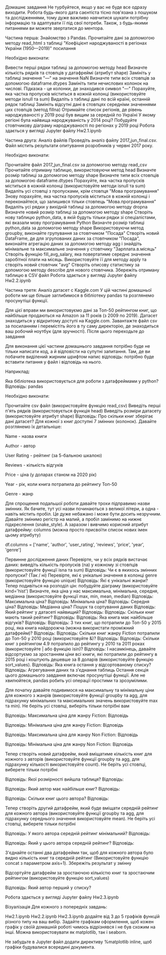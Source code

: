 Домашнє завдання
Не турбуйтеся, якщо у вас не буде все одразу виходити. Робота будь-якого дата саєнтіста тісно пов'язана з пошуком та дослідженнями, тому дуже важливо навчитися шукати потрібну інформацію та адаптувати її під свої потреби. Також, з будь-якими питаннями ви можете звертатися до ментора.

Частина перша: Знайомство з Pandas.
Прочитайте дані за допомогою методу read_html з таблиці "Коефіцієнт народжуваності в регіонах України (1950—2019)" посилання

Необхідно виконати:

Вивести перші рядки таблиці за допомогою методу head
Визначте кількість рядків та стовпців у датафреймі (атрибут shape)
Замініть у таблиці значення "—" на значення NaN
Визначте типи всіх стовпців за допомогою dataframe.dtypes
Замініть типи нечислових колонок на числові. Підказка - це колонки, де знаходився символ "—"
Порахуйте, яка частка пропусків міститься в кожній колонці (використовуйте методи isnull та sum)
Видаліть з таблиці дані по всій країні, останній рядок таблиці
Замініть відсутні дані в стовпцях середніми значеннями цих стовпців (метод fillna)
Отримайте список регіонів, де рівень народжуваності у 2019 році був вищим за середній по Україні
У якому регіоні була найвища народжуваність у 2014 році?
Побудуйте стовпчикову діаграму народжуваності по регіонах у 2019 році
Робота здається у вигляді Jupyter файлу Hw2.1.ipynb

Частина друга: Аналіз файлів
Проведіть аналіз файлу 2017_jun_final.csv. Файл містить результати опитування розробників у червні 2017 року.

Необхідно виконати:

Прочитайте файл 2017_jun_final.csv за допомогою методу read_csv
Прочитайте отриману таблицю, використовуючи метод head
Визначте розмір таблиці за допомогою методу shape
Визначте типи всіх стовпців за допомогою dataframe.dtypes
Порахуйте, яка частка пропусків міститься в кожній колонці (використовуйте методи isnull та sum)
Видаліть усі стовпці з пропусками, крім стовпця "Мова програмування"
Знову порахуйте, яка частка пропусків міститься в кожній колонці і переконайтеся, що залишився тільки стовпець "Мова.програмування"
Видаліть усі рядки у вихідній таблиці за допомогою методу dropna
Визначте новий розмір таблиці за допомогою методу shape
Створіть нову таблицю python_data, в якій будуть тільки рядки зі спеціалістами, які вказали мову програмування Python
Визначте розмір таблиці python_data за допомогою методу shape
Використовуючи метод groupby, виконайте групування за стовпчиком "Посада"
Створіть новий DataFrame, де для згрупованих даних за стовпчиком "Посада", виконайте агрегацію даних за допомогою методу agg і знайдіть мінімальне та максимальне значення у стовпчику "Зарплата.в.місяць"
Створіть функцію fill_avg_salary, яка повертатиме середнє значення заробітної плати на місяць. Використовуйте її для методу apply та створіть новий стовпчик "avg"
Створіть описову статистику за допомогою методу describe для нового стовпчика.
Збережіть отриману таблицю в CSV файл
Робота здається у вигляді Jupyter файлу Hw2.2.ipynb

Частина третя: Аналіз датасет c Kaggle.com
У цій частині домашньої роботи ми ще більше заглибимося в бібліотеку pandas та розглянемо просунутіші функції.

Для цієї вправи ми використовуємо дані за Топ-50 рейтингом книг, що найбільше продаються на Amazon за 11 років (з 2009 по 2019). Датасет знаходиться у відкритому доступі на Kaggle.com. Завантажте файл csv за посиланням і перемістіть його в ту саму директорію, де знаходиться ваш робочий ноутбук (для зручності). Після цього переходьте до завдання

Для виконання цієї частини домашнього завдання потрібно буде не тільки написати код, а й відповісти на супутні запитання. Там, де ви побачите виділений жирним шрифтом напис відповідь: потрібно буде вставити питання у файл і відповідь на нього.

Наприклад:

Яка бібліотека використовується для роботи з датафреймами у python? Відповідь: pandas

Необхідно виконати:

Прочитайте csv файл (використовуйте функцію read_csv)
Виведіть перші п'ять рядків (використовується функція head)
Виведіть розміри датасету (використовуйте атрибут shape)
Відповідь: Про скільки книг зберігає дані датасет?
Для кожної з книг доступні 7 змінних (колонок). Давайте розглянемо їх детальніше:

Name - назва книги

Author - автор

User Rating - рейтинг (за 5-бальною шкалою)

Reviews - кількість відгуків

Price - ціна (у доларах станом на 2020 рік)

Year - рік, коли книга потрапила до рейтингу Топ-50

Genre - жанр

Для спрощення подальшої роботи давайте трохи підправимо назви змінних. Як бачите, тут усі назви починаються з великої літери, а одна - навіть містить пробіл. Це дуже небажано і може бути досить незручним. Давайте змінимо регістр на малий, а пробіл замінимо на нижнє підкреслення (snake_style). А заразом і вивчимо корисний атрибут датафрейму: columns (можна просто присвоїти список нових імен цьому атрибуту)

df.columns = ['name', 'author', 'user_rating', 'reviews', 'price', 'year', 'genre']


Первинне дослідження даних
Перевірте, чи у всіх рядків вистачає даних: виведіть кількість пропусків (na) у кожному зі стовпців (використовуйте функції isna та sum)
Відповідь: Чи є в якихось змінних пропуски? (Так / ні)
Перевірте, які є унікальні значення в колонці genre (використовуйте функцію unique)
Відповідь: Які є унікальні жанри?
Тепер подивіться на розподіл цін: побудуйте діаграму (використовуйте kind='hist')
Визначте, яка ціна у нас максимальна, мінімальна, середня, медіанна (використовуйте функції max, min, mean, median)
Відповідь: Максимальна ціна?
Відповідь: Мінімальна ціна?
Відповідь: Середня ціна?
Відповідь: Медіанна ціна?
Пошук та сортування даних
Відповідь: Який рейтинг у датасеті найвищий? Відповідь:
Відповідь: Скільки книг мають такий рейтинг? Відповідь:
Відповідь: Яка книга має найбільше відгуків? Відповідь:
Відповідь: З тих книг, що потрапили до Топ-50 у 2015 році, яка книга найдорожча (можна використати проміжний датафрейм)? Відповідь:
Відповідь: Скільки книг жанру Fiction потрапили до Топ-50 у 2010 році (використовуйте &)? Відповідь:
Відповідь: Скільки книг з рейтингом 4.9 потрапило до рейтингу у 2010 та 2011 роках (використовуйте | або функцію isin)? Відповідь:
І насамкінець, давайте відсортуємо за зростанням ціни всі книги, які потрапили до рейтингу в 2015 році і коштують дешевше за 8 доларів (використовуйте функцію sort_values).
Відповідь: Яка книга остання у відсортованому списку? Відповідь:
Агрегування даних та з'єднання таблиць
Остання секція цього домашнього завдання включає просунутіші функції. Але не хвилюйтеся, pandas робить усі операції простими та зрозумілими.

Для початку давайте подивимося на максимальну та мінімальну ціни для кожного з жанрів (використовуйте функції groupby та agg, для підрахунку мінімальних та максимальних значень використовуйте max та min). Не беріть усі стовпці, виберіть тільки потрібні вам

Відповідь: Максимальна ціна для жанру Fiction: Відповідь

Відповідь: Мінімальна ціна для жанру Fiction: Відповідь

Відповідь: Максимальна ціна для жанру Non Fiction: Відповідь

Відповідь: Мінімальна ціна для жанру Non Fiction: Відповідь

Тепер створіть новий датафрейм, який вміщатиме кількість книг для кожного з авторів (використовуйте функції groupby та agg, для підрахунку кількості використовуйте count). Не беріть усі стовпці, виберете тільки потрібні

Відповідь: Якої розмірності вийшла таблиця? Відповідь:

Відповідь: Який автор має найбільше книг? Відповідь:

Відповідь: Скільки книг цього автора? Відповідь:

Тепер створіть другий датафрейм, який буде вміщати середній рейтинг для кожного автора (використовуйте функції groupby та agg, для підрахунку середнього значення використовуйте mean). Не беріть усі стовпці, виберете тільки потрібні

Відповідь: У якого автора середній рейтинг мінімальний? Відповідь:

Відповідь: Який у цього автора середній рейтинг? Відповідь:

З'єднайте останні два датафрейми так, щоб для кожного автора було видно кількість книг та середній рейтинг (Використовуйте функцію concat з параметром axis=1). Збережіть результат у змінну

Відсортуйте датафрейм за зростаючою кількістю книг та зростаючим рейтингом (використовуйте функцію sort_values)

Відповідь: Який автор перший у списку?

Робота здається у вигляді Jupyter файлу Hw2.3.ipynb

Візуалізація
Для кожного з попередніх завдань:

Hw2.1.ipynb
Hw2.2.ipynb
Hw2.3.ipynb
додайте від 3 до 5 графіків функцій різного типу на ваш вибір. Задайте графікам оформлення, щоб кожен графік у своїй домашній роботі чимось відрізнявся і не був схожим на інші. Можна використовувати як matplotlib, так і seaborn.

Не забудьте в Jupyter файл додати директиву %matplotlib inline, щоб графіки будувалися всередині документа.
